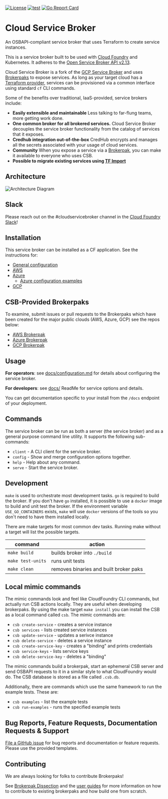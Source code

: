 [![License](https://img.shields.io/badge/license-Apache%202.0-blue.svg)](https://opensource.org/license/apache-2-0/)
[![test](https://github.com/cloudfoundry/cloud-service-broker/workflows/test/badge.svg?branch=main)](https://github.com/cloudfoundry/cloud-service-broker/actions?query=workflow%3Atest+branch%3Amain)
[![Go Report Card](https://goreportcard.com/badge/github.com/cloudfoundry/cloud-service-broker)](https://goreportcard.com/report/github.com/cloudfoundry/cloud-service-broker)

# Cloud Service Broker
An OSBAPI-compliant service broker that uses Terraform to create service instances.

This is a service broker built to be used with [Cloud Foundry](https://docs.cloudfoundry.org/services/overview.html) and Kubernetes. It adheres to the [Open Service Broker API v2.13](https://github.com/openservicebrokerapi/servicebroker/blob/v2.13/spec.md).

Cloud Service Broker is a fork of the [GCP Service Broker](https://github.com/GoogleCloudPlatform/gcp-service-broker) and uses [Brokerpaks](https://github.com/cloudfoundry/cloud-service-broker/blob/main/docs/brokerpak-intro.md) to expose services. As long as your target cloud has a [Terraform provider](https://www.terraform.io/docs/providers/index.html), services can be provisioned via a common interface using standard `cf` CLI commands.

Some of the benefits over traditional, IaaS-provided, service brokers include: 
- **Easily extensible and maintainable** Less talking to far-flung teams, more getting work done. 
- **One common broker for all brokered services.** Cloud Service Broker decouples the service broker functionality from the catalog of services that it exposes.
- **Credhub integration out-of-the-box** CredHub encrypts and manages all the secrets associated with your usage of cloud services.
- **Community** When you expose a service via a [Brokerpak](https://github.com/cloudfoundry/cloud-service-broker/blob/main/docs/brokerpak-intro.md), you can make it available to everyone who uses CSB.
- **Possible to migrate existing services using [TF Import](https://www.terraform.io/docs/import/index.html)**

## Architecture
![Architecture Diagram](https://lh6.googleusercontent.com/GoNJx-4dQ51pEY6mCLkus1peKhZJbDMj4JHpdu83stfQrbcsjd45ypBPzpspfWAPPYrc63BREaawwRHS4Ht4U7m2yWAHItwaIgfuwUtn_KxfF96s6Jby7BRIliZ6BZz1HL-KhaI)


## Slack
Please reach out on the #cloudservicebroker channel in the [Cloud Foundry Slack](https://slack.cloudfoundry.org/)! 

## Installation

This service broker can be installed as a CF application. See the instructions for:

* [General configuration](./docs/configuration.md)
* [AWS](https://github.com/cloudfoundry/csb-brokerpak-aws/blob/main/docs/installation.md)
* [Azure](https://github.com/cloudfoundry/csb-brokerpak-azure/blob/main/docs/azure-installation.md)
  * [Azure configuration examples](https://github.com/cloudfoundry/csb-brokerpak-azure/blob/main/docs/azure-example-configs.md)
* [GCP](https://github.com/cloudfoundry/csb-brokerpak-gcp/blob/main/docs/installation.md)


## CSB-Provided Brokerpaks 

To examine, submit issues or pull requests to the Brokerpaks which have been created for the major public clouds (AWS, Azure, GCP) see the repos below:

* [AWS Brokerpak](https://github.com/cloudfoundry/csb-brokerpak-aws)
* [Azure Brokerpak](https://github.com/cloudfoundry/csb-brokerpak-azure)
* [GCP Brokerpak](https://github.com/cloudfoundry/csb-brokerpak-gcp)

## Usage

**For operators**: see [docs/configuration.md](./docs/configuration.md) for details about configuring the service broker.

**For developers**: see [docs/](./docs) ReadMe for service options and details.

You can get documentation specific to your install from the `/docs` endpoint of your deployment.


## Commands

The service broker can be run as both a server (the service broker) and as a general purpose command line utility.
It supports the following sub-commands:

 * `client` - A CLI client for the service broker.
 * `config` - Show and merge configuration options together.
 * `help` - Help about any command.
 * `serve` - Start the service broker.

## Development

`make` is used to orchestrate most development tasks. 
`go` is required to build the broker. If you don't have `go` installed, it is possible to use a `docker` image to build and unit test the broker. If the environment variable `USE_GO_CONTAINERS` exists, `make` will use `docker` versions of the tools so you don't need to have them installed locally. 

There are make targets for most common dev tasks. Running make without a target will list the possible targets.

| command           | action                                 |
|-------------------|----------------------------------------|
| `make build`      | builds broker into `./build`           |
| `make test-units` | runs unit tests                        |
| `make clean`      | removes binaries and built broker paks |

## Local mimic commands
The mimic commands look and feel like CloudFoundry CLI commands, but actually run CSB actions locally. They are useful when developing brokerpaks.
By using the make target `make install` you can install the CSB as a local command called `csb`.
The mimic commands are:
- `csb create-service` - creates a service instance
- `csb services` - lists created service instances
- `csb update-service` - updates a serivce instance
- `csb delete-service` - deletes a service instance
- `csb create-service-key` - creates a "binding" and prints credentials
- `csb service-keys` - lists service keys
- `csb delete-service-key` - deletes a "binding"

The mimic commands build a brokerpak, start an ephemeral CSB server and send OSBAPI
requests to it in a similar style to what CloudFoundry would do. The CSB database
is stored as a file called `.csb.db`.

Additionally, there are commands which use the same framework to run the example tests. These are:
- `csb examples` - list the example tests
- `csb run-examples` - runs the specified example tests


## Bug Reports, Feature Requests, Documentation Requests & Support

[File a GitHub issue](https://github.com/cloudfoundry/cloud-service-broker/issues) for bug reports and documentation or feature requests. Please use the provided templates.  

## Contributing
We are always looking for folks to contribute Brokerpaks! 

See [Brokerpak Dissection](https://github.com/cloudfoundry/cloud-service-broker/blob/main/docs/brokerpak-dissection.md) and the [user guides](https://github.com/cloudfoundry/cloud-service-broker/blob/main/docs/user-guides) for more information on how to contribute to existing brokerpaks and how build one from scratch.
